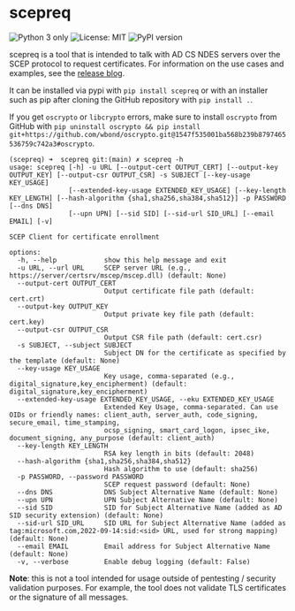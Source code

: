 # scepreq

![Python 3 only](https://img.shields.io/badge/python-3.7+-blue.svg)
![License: MIT](https://img.shields.io/pypi/l/scepreq.svg)
![PyPI version](https://img.shields.io/pypi/v/scepreq.svg)

scepreq is a tool that is intended to talk with AD CS NDES servers over the SCEP protocol to request certificates. For information on the use cases and examples, see the [release blog](https://dirkjanm.io/extending-ad-cs-attack-surface-intune-certs/).

It can be installed via pypi with `pip install scepreq` or with an installer such as pip after cloning the GitHub repository with `pip install .`.

If you get `oscrypto` or `libcrypto` errors, make sure to install `oscrypto` from GitHub with `pip uninstall oscrypto && pip install git+https://github.com/wbond/oscrypto.git@1547f535001ba568b239b8797465536759c742a3#oscrypto`.

```
(scepreq) ➜  scepreq git:(main) ✗ scepreq -h
usage: scepreq [-h] -u URL [--output-cert OUTPUT_CERT] [--output-key OUTPUT_KEY] [--output-csr OUTPUT_CSR] -s SUBJECT [--key-usage KEY_USAGE]
               [--extended-key-usage EXTENDED_KEY_USAGE] [--key-length KEY_LENGTH] [--hash-algorithm {sha1,sha256,sha384,sha512}] -p PASSWORD [--dns DNS]
               [--upn UPN] [--sid SID] [--sid-url SID_URL] [--email EMAIL] [-v]

SCEP Client for certificate enrollment

options:
  -h, --help            show this help message and exit
  -u URL, --url URL     SCEP server URL (e.g., https://server/certsrv/mscep/mscep.dll) (default: None)
  --output-cert OUTPUT_CERT
                        Output certificate file path (default: cert.crt)
  --output-key OUTPUT_KEY
                        Output private key file path (default: cert.key)
  --output-csr OUTPUT_CSR
                        Output CSR file path (default: cert.csr)
  -s SUBJECT, --subject SUBJECT
                        Subject DN for the certificate as specified by the template (default: None)
  --key-usage KEY_USAGE
                        Key usage, comma-separated (e.g., digital_signature,key_encipherment) (default: digital_signature,key_encipherment)
  --extended-key-usage EXTENDED_KEY_USAGE, --eku EXTENDED_KEY_USAGE
                        Extended Key Usage, comma-separated. Can use OIDs or friendly names: client_auth, server_auth, code_signing, secure_email, time_stamping,
                        ocsp_signing, smart_card_logon, ipsec_ike, document_signing, any_purpose (default: client_auth)
  --key-length KEY_LENGTH
                        RSA key length in bits (default: 2048)
  --hash-algorithm {sha1,sha256,sha384,sha512}
                        Hash algorithm to use (default: sha256)
  -p PASSWORD, --password PASSWORD
                        SCEP request password (default: None)
  --dns DNS             DNS Subject Alternative Name (default: None)
  --upn UPN             UPN Subject Alternative Name (default: None)
  --sid SID             SID for Subject Alternative Name (added as AD SID security extension) (default: None)
  --sid-url SID_URL     SID URL for Subject Alternative Name (added as tag:microsoft.com,2022-09-14:sid:<sid> URL, used for strong mapping) (default: None)
  --email EMAIL         Email address for Subject Alternative Name (default: None)
  -v, --verbose         Enable debug logging (default: False)
```

**Note**: this is not a tool intended for usage outside of pentesting / security validation purposes. For example, the tool does not validate TLS certificates or the signature of all messages.